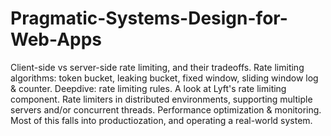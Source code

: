 # Pragmatic-Systems-Design-for-Web-Apps



Client-side vs server-side rate limiting, and their tradeoffs.
Rate limiting algorithms: token bucket, leaking bucket, fixed window, sliding window log & counter.
Deepdive: rate limiting rules. A look at Lyft's rate limiting component.
Rate limiters in distributed environments, supporting multiple servers and/or concurrent threads.
Performance optimization & monitoring. Most of this falls into productiozation, and operating a real-world system.
